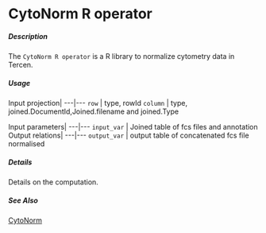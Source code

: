 # CytoNorm R operator

##### Description

The `CytoNorm R operator` is a R library to normalize cytometry data in Tercen.

##### Usage

Input projection| 
---|---
`row`           | type, rowId 
`column`        | type, joined.DocumentId,Joined.filename and joined.Type 


Input parameters| 
---|---
`input_var`        | Joined table of fcs files and annotation 
Output relations|
---|---
`output_var`        | output table of concatenated fcs file normalised


##### Details

Details on the computation.

##### See Also

[CytoNorm](https://github.com/saeyslab/CytoNorm)

